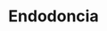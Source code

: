 ---
templateKey: specialties-page
language: es
title: Endodoncia
redirects: /en/specialties/endodontics/

# Hero Section
hero:
  display: true
  type: default
  image: /img/hero-endodontics.jpg
  parallax: false
  title: >
    <span class="bebas" style="font-family:Bebas Neue Bold;color:white;font-weight:lighter">Endodoncia</span>
  indicator: false
  halfSize: true

# Heading Section
specialtiesHeading:
  display: true
  img: /img/icon-endodontics.jpg
  content: De estar indicado, un tratamiento de conducto realizado a tiempo es la única alternativa viable para evitar la odontectomía o extracción de un diente comprometido.

# Aside section
paragraphSection:
  body: >
    <p>Todo estímulo o ente agresivo capaz de comprometer la integridad estructural de un diente es también capaz de causar daño, infección o necrosis de su tejido pulpar. <strong>La pulpa dental o “nervio” de un diente es un tejido conectivo especializado que se aloja en su parte interna a todo lo largo de la corona y raíz.</strong> Cuando un traumatismo, un desgaste dentario excesivo o el avance indiscriminado de una caries no tratada alcanza, expone o infecta ese tejido pulpar, y queremos por supuesto conservar el órgano dentario; no queda otra alternativa que <strong>extirparlo para luego desinfectar y ensanchar mecánicamente los conductos radiculares vacíos de modo que sean capaces de recibir un material de obturación</strong> inerte, estéril y biocompatible que los ocupe por completo, evite el dolor y la propagación del proceso infeccioso. En esto consiste un TRATAMIENTO DE CONDUCTO. <strong>Si no es realizado a tiempo, pueden formarse grandes abscesos faciales, flegmones o procesos celulíticos extremadamente dolorosos y agresivos </strong> que pueden diseminarse rápidamente y comprometer seriamente otras estructuras vitales de la región orofacial, y en casos extremos; hasta la vida del paciente.</p><p>Dado lo intrincada y variable que resulta la anatomía radicular de los dientes y el hecho de que los conductos son pequeñas cavidades inaccesibles a la vista,<strong> es un campo de trabajo considerablemente hostil y difícil, </strong> por ende es necesario que el Odontólogo posea amplios conocimientos anatómicos de la MORFOLOGÍA RADICULAR y haya desarrollado un sentido de percepción táctil muy especial que le permitan <strong>localizar, acceder, instrumentar y rellenar los conductos con suma precisión, sin margen de error posible.</strong> Es de nuestro parecer que tales cualidades solo se logran cursando estudios formales de la Especialidad y limitando la práctica profesional exclusivamente al área de Endodoncia.</p><p><strong>Nuestra Endodoncista cuenta con los últimos avances tecnológicos como los sistemas rotatorios de alta velocidad para la instrumentación mecánica de conductos, </strong>localizador electrónico de ápices radiculares, radiología digital computarizada o RADIOVISIOGRAFÍA que reduce al mínimo la emisión de rayos x y modernos sistemas de obturación termoplástica que disminuyen casi a cero los índices de fracaso clínico y la necesidad de retratamientos, cirugías endodónticas periapicales, apicectomías y extracciones dentales.</p> 
  image: /img/aside-endodontics.jpg

# Quote Section
quote:
  title: ''
  body: >
    Una adecuada e inmediata restauración post-endodoncia es el factor clave para prevenir reinfecciones, fracturas y pérdidas dentarias. En muchos casos una corona cerámica será el tratamiento de primera elección.
  author: Dra. Vianka Xaviera Torres
  footer:
    position: Endodoncista
    clinic: DENTAL VIP, Especialidades Odontológicas s.c.

# Parallax Section
plainParallax:
  image: /img/parallax-endodontics.jpg

# Faq Section
faq:
  title:  Preguntas Frecuentes
  blocks:
    - questions:

      - question: ¿Cómo es un diente por dentro?
        answer: >
          <p>Está conformado en toda su extensión por una cavidad o espacio que aloja a un “nervio” o tejido pulpar, y que se divide en dos porciones; la coronaria y la radicular. La porción coronaria se denomina cámara pulpar y aloja a la pulpa coronaria. La porción radicular se denomina conducto radicular, se extiende hasta el vértice o ápice de la raíz y está también ocupada por tejido conectivo especializado o pulpa dental.</p>
      - question: ¿Cuántas raíces y conductos tienen?
        answer: >
          <p>Existen dientes monoradiculares, biradiculares y multiradiculares. De acuerdo a la posición que ocupen en la arcada suelen tener una, dos o tres raíces. Dentro de cada raíz puede haber uno o dos conductos.</p>
      - question: ¿Cómo saber si se necesita una endodoncia?
        answer: >
          <p>Generalmente por la sintomatología. El dolor espontáneo, la hipersensibilidad constante a los estímulos térmicos, la molestia por ingesta de azúcares y la presencia de abscesos dentales suelen ser claros indicios de pulpitis y/o necrosis pulpar.</p>
      - question: ¿Qué es una pulpitis?
        answer: >
          <p>Es la inflamación de la pulpa dental. Puede ser reversible o irreversible. Se considera irreversible cuando, a pesar de ser vital, la pulpa haya perdido por completo su capacidad de regeneración.</p>
      - question: ¿Qué es una necrosis pulpar?
        answer: >
          <p>Es la muerte del nervio de un diente como consecuencia final de una inflamación crónica, muy aguda o traumática de su tejido pulpar. Generalmente, el proceso se inicia en la fracción más coronal de la pulpa para luego extenderse a su porción radicular.</p>
      - question: ¿Se puede realizar un tratamiento de conducto en presencia de dolor o inflamación aguda?
        answer: > 
          <p>Muchas veces es difícil. A menudo es necesario prescribir antibióticos, analgésicos y antiinflamatorios antes de poder acceder a los conductos. En otros casos, se hace pertinente drenar abscesos y tratar otros procesos apicales como requisito previo de la terapia radicular.</p>
      - question: ¿Cuántas sesiones se necesitan para culminar una endodoncia convencional?
        answer: >
          <p>Depende de varios factores. De la sintomatología, de si es pulpa viva o pulpa muerta, de si hay o no presencia de exudado y del número de raíces y conductos a tratar; entre otros. Por norma general, los tratamientos se completan en una, dos o tres sesiones clínicas.</p>
      - question: ¿Existe alguna otra alternativa a la terapia endodóntica?
        answer: >
          <p>Solo la extracción dental.</p>
      - question: ¿Es necesario colocar anestesia?
        answer: >
          <p>¡Por supuesto! Por lo general son tejidos infectados, inflamados o necróticos, sumamente sensibles a la manipulación clínica. Afortunadamente, un buen diagnóstico previo y una adecuada técnica de anestesia local troncular o infiltrativa, serán suficientes para llevar a cabo el procedimiento sin mayor incomodidad para el paciente.</p>
      - question: ¿Por qué se recomienda siempre aislar el diente a tratar con un dique de goma?
        answer: >
          <p>El aislamiento absoluto del campo operatorio permite mantener en todo momento las condiciones de asepsia y facilita los procedimientos de antisepsia. Además de evitar el ingreso de saliva <em>(sustancia rica en bacterias)</em> al interior del conducto, el dique de goma mejora la visibilidad de la zona e impide que el paciente pueda aspirar o deglutir instrumentos y productos químicos durante el tratamiento.</p>
    - questions:
      - question: ¿Qué es la conductometría?
        answer: >
          <p>Consiste en determinar la longitud exacta entre la constricción apical de cada conducto y el borde incisal o cara oclusal del diente en tratamiento. Esta medida constituye la longitud de trabajo y debe ser respetada en todo momento para evitar complicaciones y fracasos terapéuticos.</p>
      - question: ¿Cuáles son los objetivos de la instrumentación o preparación biomecánica?
        answer: >
          <p>Extirpar la pulpa, eliminar residuos y material necrótico, ensanchar el conducto y darle forma cónica para su completa desinfección y adecuada obturación.</p>
      - question: ¿Con qué se rellenan u obturan los conductos radiculares ya vacíos?
        answer: >
          <p>A lo largo de la historia se han utilizado una gran variedad de materiales con tal finalidad, sin embargo, ninguno ha demostrado cumplir con todos los requisitos deseables del material ideal. En la actualidad la gutapercha sigue siendo el más utilizado, un tipo de goma polimérica parecida al caucho y que se extrae de un árbol originario de las islas del archipiélago Malayo. Adicionalmente, se coloca un cemento que garantice el sellado apical, generalmente a base de hidróxido de calcio.</p>
      - question: ¿Cómo saber si un tratamiento de endodoncia fue correctamente realizado?
        answer: >
          <p>Básicamente por la ausencia de sintomatología y por la evidencia radiográfica. Un tratamiento de conducto bien realizado debe reflejar una obturación que se prolongue hasta la constricción apical de la raíz, que carezca de luces en su interior, que tenga cuerpo y volumen suficiente, que sea compacta en toda su extensión y que reproduzca fielmente la forma cónica del conducto que ocupa.</p>
      - question: ¿Cuáles complicaciones podrían presentarse?
        answer: >
          <p>Si el Especialista no está bien capacitado y atento a su trabajo, podría ensanchar en exceso las paredes radiculares y debilitar el diente, podría fracturar instrumentos dentro del conducto, podría crear escalones y falsas vías, perforaciones coronarias, camerales o radiculares, podría impulsar restos necróticos u orgánicos al periápice y generar sub o sobreobturaciones.</p>
      - question: ¿Qué es una sobreobturación?
        answer: >
          <p>Consiste en la extravasación de una pequeña cantidad de sellador o gutapercha hacia la zona periradicular, fuera de la raíz del diente. Afortunadamente, numerosos trabajos científicos avalan el éxito del tratamiento aún en los casos donde se haya producido una pequeña sobreobturación.</p>
      - question: ¿Qué es un retratamiento?
        answer: >
          <p>El retratamiento o reendodoncia es la intervención que se realiza para eliminar el material de relleno que se encuentra en el interior de los conductos de un diente ya tratado para su nueva limpieza, conformación y obturación. En otras palabras, es un nuevo tratamiento de conducto en un diente ya endodonciado.</p>
      - question: ¿Cuándo debe realizarse?
        answer: >
          <p>Cuando por alguna razón haya fracasado la terapia endodóntica inicial, o bien, cuando los conductos se hayan vuelto a contaminar. Tal circunstancia suele ocurrir cuando no se confecciona a la brevedad la restauración definitiva, cuando aparezcan nuevas caries, en casos de enfermedad periodontal avanzada o cuando el diente se fisure y sufra alguna pequeña fractura. Cualquiera de estas situaciones podría derivar en una reinfección.</p>
      - question: ¿Son más frágiles los dientes que han sufrido un tratamiento de conducto?
        answer: >
          <p>¡Indudablemente! La pérdida de estructura dentaria coronal y de los mecanoreceptores pulpares los hacen menos flexibles, menos resistentes y más susceptibles a la fractura. Es por ello que de su adecuada e inmediata reconstrucción, dependerán su permanencia y longevidad.</p>
      - question: ¿Cuánto tiempo se puede permanecer sin la restauración definitiva?
        answer: >
          <p>El menor tiempo posible. Mientras un diente endodonciado no se restaure, será propenso a la fractura y reinfección. En aquellos casos de gran destrucción, que ameriten la confección de núcleos o pernos artificiales, recomendamos iniciar la preparación radicular a los dos o tres días de culminada la endodoncia.</p>

# Clinic Cases
clinicCases:
  title: Endodoncia - Casos Clínicos
  items:
    - image: /img/clinic-cases-endodontics-es-01-thumb.jpg
      title: > 
        <h6>Retratamiento de un Primer Molar Inferior</h6>

    - image: /img/clinic-cases-endodontics-es-02-thumb.jpg
      title: >
        <h6>Reendodoncia por Filtración </h6>

    - image: /img/clinic-cases-endodontics-es-03-thumb.jpg
      title: >
        <h6>Remoción de Instrumento Fracturado </h6>

    - image: /img/clinic-cases-endodontics-es-04-thumb.jpg
      title: >
        <h6>Endodoncia Multiradicular </h6>
    - image: /img/clinic-cases-endodontics-es-05-thumb.jpg
      title: >
        <h6>Terapia Endodóntica Convencional por Caries</h6>
    - image: /img/clinic-cases-endodontics-es-06-thumb.jpg
      title: >
        <h6>Tratamiento en Ápice Inmaduro</h6>
    - image: /img/clinic-cases-endodontics-es-07-thumb.jpg
      title: >
        <h6>Síndrome del Diente Fisurado</h6>
    - image: /img/clinic-cases-endodontics-es-08-thumb.jpg
      title: >
        <h6>Tratamiento de Conducto Multiradicular</h6>
    - image: /img/clinic-cases-endodontics-es-09-thumb.jpg
      title: >
        <h6>Obturación con Gutapercha Termoplastificada</h6>
    - image: /img/clinic-cases-endodontics-es-10-thumb.jpg
      title: >
        <h6>Biopulpectomía </h6>
    - image: /img/clinic-cases-endodontics-es-11-thumb.jpg 
      title: >
        <h6>Endodoncia en un Caso de Bruxismo Severo</h6>
    - image: /img/clinic-cases-endodontics-es-12-thumb.jpg
      title: >
        <h6>Necrosis Pulpar</h6>
    - image: /img/clinic-cases-endodontics-es-13-thumb.jpg
      title: >
        <h6>Necropulpectomía</h6>
    - image: /img/clinic-cases-endodontics-es-14-thumb.jpg
      title: >
        <h6>Periodontitis Apical Aguda</h6>
    - image: /img/clinic-cases-endodontics-es-15-thumb.jpg
      title: >
        <h6>Fracaso por Mal Diagnóstico</h6>
    - image: /img/clinic-cases-endodontics-es-16-thumb.jpg
      title: >
        <h6>Pulpitis Irreversible por Caries Proximal </h6>
    - image: /img/clinic-cases-endodontics-es-17-thumb.jpg
      title: >
        <h6>Endodoncias Múltiples por Razones Protésicas</h6>
    - image: /img/clinic-cases-endodontics-es-18-thumb.jpg
      title: >
        <h6>Retratamiento, Desobturación Y Núcleo Artificial</h6>
  lightbox:
    placeholder: GIRE EL DISPOSITIVO PARA AMPLIAR LAS IMAGENES
    type: ''
    images: 
      - image: /img/clinic-cases-endodontics-es-01.jpg
      - image: /img/clinic-cases-endodontics-es-02.jpg
      - image: /img/clinic-cases-endodontics-es-03.jpg
      - image: /img/clinic-cases-endodontics-es-04.jpg
      - image: /img/clinic-cases-endodontics-es-05.jpg
      - image: /img/clinic-cases-endodontics-es-06.jpg
      - image: /img/clinic-cases-endodontics-es-07.jpg
      - image: /img/clinic-cases-endodontics-es-08.jpg
      - image: /img/clinic-cases-endodontics-es-09.jpg
      - image: /img/clinic-cases-endodontics-es-10.jpg
      - image: /img/clinic-cases-endodontics-es-11.jpg
      - image: /img/clinic-cases-endodontics-es-12.jpg
      - image: /img/clinic-cases-endodontics-es-13.jpg
      - image: /img/clinic-cases-endodontics-es-14.jpg
      - image: /img/clinic-cases-endodontics-es-15.jpg
      - image: /img/clinic-cases-endodontics-es-16.jpg
      - image: /img/clinic-cases-endodontics-es-17.jpg
      - image: /img/clinic-cases-endodontics-es-18.jpg
# Responsive Aside Paragraphs
asides:
  display: false
  sections:
    - align: right
      title: >
        <h3>''</h3>
      content: >
        <p>''</p>
      image: /img/professionals-dr-castor-jose-garaban-povea.png
      footer:
        display: true
        image:
          src: /img/professionals-dr-castor-jose-garaban-povea-studies.jpg
          display: true
        button:
          text: ''
          to: ''
          display: false
  
# Testimonial Section
lightQuote:
  color: '#fff'
  display: true
  img:
    ld: /img/quotes-endodontics.jpg
    pt: /img/quotes-endodontics-portrait.jpg
  content: ACUDÍ A LA CLÍNICA PARA EXTRAERME UNA MUELA QUE SE ME HABÍA PARTIDO Y ME DIJERON QUE SERÍA UN GRAN ERROR HACERLO, QUE SE PODÍA SALVAR CON ENDODONCIA. AÚN ESCÉPTICO, INICIÉ EL TRATAMIENTO, Y AHORA LO AGRADEZCO; AUNQUE CON UNA FUNDA CERÁMICA AÚN CONSERVO íntegra MI DENTADURA. "

# Contact Form
form:
  title: ¡Consúltenos Ahora Mismo!
  img: /img/parallax-form-specialties.png

# Procedures Section
procedures:
  display: true
  title: ¡Dele a su Salud el Valor que se Merece!
  procedures:
    - title: Instalaciones
      to: /la-clinica/instalaciones/
      img: /img/procedures-facilities.jpg
    - title: Tecnología
      to: /la-clinica/tecnologia/
      img: /img/procedures-technology.jpg
    - title: Profesionales
      to:  /profesionales/
      img: /img/procedures-professionals.png
---